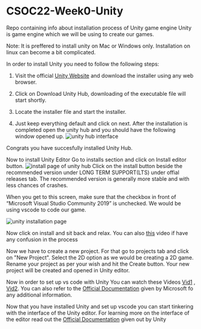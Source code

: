 # CSOC22-Week0-Unity
Repo containing info about installation process of Unity game engine 
Unity is game engine which we will be using to create our games.

Note: It is preffered to install unity on Mac or Windows only. Installation on linux can become a bit complicated.

In order to install Unity you need to follow the following steps:

1. Visit the official [Unity Website](https://unity.com/download) and download the installer using any web browser. 

2. Click on Download Unity Hub, downloading of the executable file will start shortly. 
3. Locate the installer file and start the installer.
4. Just keep everything default and click on next.
After the installation is completed open the unity hub and you should have the following window opened up.
![unity hub interface](https://user-images.githubusercontent.com/87766488/169689282-961e7363-91bb-4788-a6de-33df279e01ba.png)

Congrats you have succesfully installed Unity Hub.

Now to install Unity Editor Go to installs section and click on Install editor button.
![install page of unity hub](https://user-images.githubusercontent.com/87766488/169689768-a32a8de2-bcb1-4ecf-9178-010adeda2ad4.png)
Click on the install button beside the recommended version under LONG TERM SUPPORT(LTS) under offial releases tab. 
The recommended version is generally more stable and with less chances of crashes.

When you get to this screen, make sure that the checkbox in front of “Microsoft Visual Studio Community 2019” is unchecked. We would be using vscode to code our game.

![unity installation page](https://user-images.githubusercontent.com/87766488/169690405-f46e22ef-d64c-44d9-8f0e-0241de892a30.png)

Now click on install and sit back and relax.
You can also [this](https://www.youtube.com/watch?v=ewiw2tcfen8) video if have any confusion in the process

Now we have to create a new project. For that go to projects tab and click on "New Project". 
Select the 2D option as we would be creating a 2D game. Rename your project as per your wish and hit the Create button. Your new project will be created and opened in Unity editor.

Now in order to set up vs code with Unity You can watch these Videos [Vid1](https://www.youtube.com/watch?v=MawL2dQIZ7s) , [Vid2](https://www.youtube.com/watch?v=4WWX2_tZu5Q). 
You can also refer to the [Official Documentation](https://code.visualstudio.com/docs/other/unity) given by Microsoft fo any additional information.


Now that you have installed Unity and set up vscode you can start tinkering with the interface of the Unity editor. 
For learning more on the interface of the editor read out the [Official Documentation](https://docs.unity3d.com/Manual/UsingTheEditor.html) given out by Unity

